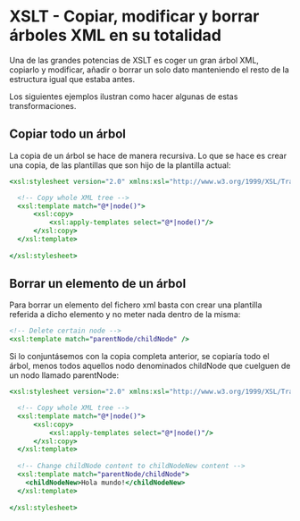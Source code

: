 # XSLT - Copiar, modificar y borrar árboles XML en su totalidad

Una de las grandes potencias de XSLT es coger un gran árbol XML, copiarlo y modificar, añadir o borrar un solo dato manteniendo el resto de la estructura igual que estaba antes.

Los siguientes ejemplos ilustran como hacer algunas de estas transformaciones.

## Copiar todo un árbol

La copia de un árbol se hace de manera recursiva. Lo que se hace es crear una copia, de las plantillas que son hijo de la plantilla actual:

```xslt
<xsl:stylesheet version="2.0" xmlns:xsl="http://www.w3.org/1999/XSL/Transform">

  <!-- Copy whole XML tree -->
  <xsl:template match="@*|node()">
      <xsl:copy>
          <xsl:apply-templates select="@*|node()"/>
      </xsl:copy>
  </xsl:template>
  
</xsl:stylesheet>
```

## Borrar un elemento de un árbol

Para borrar un elemento del fichero xml basta con crear una plantilla referida a dicho elemento y no meter nada dentro de la misma:

```xslt
<!-- Delete certain node -->
<xsl:template match="parentNode/childNode" />
```

Si lo conjuntásemos con la copia completa anterior, se copiaría todo el árbol, menos todos aquellos nodo denominados childNode que cuelguen de un nodo llamado parentNode:

```xslt
<xsl:stylesheet version="2.0" xmlns:xsl="http://www.w3.org/1999/XSL/Transform">

  <!-- Copy whole XML tree -->
  <xsl:template match="@*|node()">
      <xsl:copy>
          <xsl:apply-templates select="@*|node()"/>
      </xsl:copy>
  </xsl:template>
  
  <!-- Change childNode content to childNodeNew content -->
  <xsl:template match="parentNode/childNode">
    <childNodeNew>Hola mundo!</childNodeNew>
  </xsl:template>
  
</xsl:stylesheet>
```
